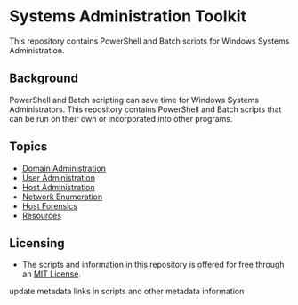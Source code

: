 # Systems Administration Toolkit

This repository contains PowerShell and Batch scripts for Windows Systems Administration.

## Background

PowerShell and Batch scripting can save time for Windows Systems Administrators. This repository contains PowerShell and Batch scripts that can be run on their own or incorporated into other programs. 

## Topics
- [Domain Administration](/docs/Domain-Administration.md)
- [User Administration](/docs/User-Administration.md)
- [Host Administration](/docs/Host-Administration.md)
- [Network Enumeration](/docs/Network-Enumeration.md)
- [Host Forensics](/docs/Host-Forensics.md)
- [Resources](/docs/Resources.md)

## Licensing

- The scripts and information in this repository is offered for free through an [MIT License](./LICENSE).



update metadata links in scripts and other metadata information